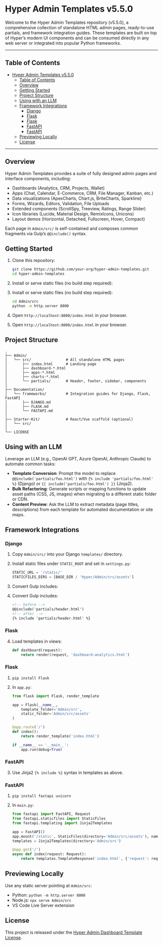 # Hyper Admin Templates v5.5.0

Welcome to the Hyper Admin Templates repository (v5.5.0), a comprehensive collection of standalone HTML admin pages, ready-to-use partials, and framework integration guides. These templates are built on top of Hyper’s modern UI components and can be consumed directly in any web server or integrated into popular Python frameworks.

---

## Table of Contents

* [Hyper Admin Templates v5.5.0](#hyper-admin-templates-v550)
  * [Table of Contents](#table-of-contents)
  * [Overview](#overview)
  * [Getting Started](#getting-started)
  * [Project Structure](#project-structure)
  * [Using with an LLM](#using-with-an-llm)
  * [Framework Integrations](#framework-integrations)
    * [Django](#django)
    * [Flask](#flask)
    * [Flask](#flask-1)
    * [FastAPI](#fastapi)
    * [FastAPI](#fastapi-1)
  * [Previewing Locally](#previewing-locally)
  * [License](#license)

---

## Overview

Hyper Admin Templates provides a suite of fully designed admin pages and interface components, including:

- Dashboards (Analytics, CRM, Projects, Wallet)
- Apps (Chat, Calendar, E-Commerce, CRM, File Manager, Kanban, etc.)
- Data visualizations (ApexCharts, Chart.js, BriteCharts, Sparkline)
- Forms, Wizards, Editors, Validation, File Uploads
- Extended components (ScrollSpy, Treeview, Ratings, Range Slider)
- Icon libraries (Lucide, Material Design, RemixIcons, Unicons)
- Layout demos (Horizontal, Detached, Fullscreen, Hover, Compact)

Each page in `Admin/src/` is self-contained and composes common fragments via Gulp’s `@@include()` syntax.


## Getting Started

1. Clone this repository:

   ```bash
   git clone https://github.com/your-org/hyper-admin-templates.git
   cd hyper-admin-templates
   ```

2. Install or serve static files (no build step required):

2. Install or serve static files (no build step required):

   ```bash
   cd Admin/src
   python -m http.server 8000
   ```

3. Open `http://localhost:8000/index.html` in your browser.

3. Open `http://localhost:8000/index.html` in your browser.


## Project Structure

```text
.
├── Admin/
│   └── src/                # All standalone HTML pages
│       ├── index.html      # Landing page
│       ├── dashboard-*.html
│       ├── apps-*.html
│       ├── charts-*.html
│       └── partials/       # Header, footer, sidebar, components
│
├── Documentation/
│   └── frameworks/         # Integration guides for Django, Flask, FastAPI
│       ├── DJANGO.md
│       ├── FLASK.md
│       └── FASTAPI.md
│
├── Starter-Kit/            # React/Vue scaffold (optional)
│   └── src/
│
└── LICENSE
```


## Using with an LLM

Leverage an LLM (e.g., OpenAI GPT, Azure OpenAI, Anthropic Claude) to automate common tasks:

- **Template Conversion**: Prompt the model to replace `@@include('partials/foo.html')` with `{% include 'partials/foo.html' %}` (Django) or `{{ include('partials/foo.html') }}` (Jinja2).
- **Bulk Refactoring**: Generate scripts or mapping functions to update asset paths (CSS, JS, images) when migrating to a different static folder or CDN.
- **Content Preview**: Ask the LLM to extract metadata (page titles, descriptions) from each template for automated documentation or site maps.


## Framework Integrations

### Django

1. Copy `Admin/src/` into your Django `templates/` directory.
2. Install static files under `STATIC_ROOT` and set in `settings.py`:

   ```py
   STATIC_URL = '/static/'
   STATICFILES_DIRS = [BASE_DIR / 'Hyper/Admin/src/assets']
   ```

3. Convert Gulp includes:
3. Convert Gulp includes:

   ```html
   <!-- before -->
   @@include('partials/header.html')
   <!-- after -->
   {% include 'partials/header.html' %}
   ```

### Flask
4. Load templates in views:
   ```py
   def dashboard(request):
       return render(request, 'dashboard-analytics.html')
   ```

### Flask

1. `pip install Flask`
2. In `app.py`:

   ```py
   from flask import Flask, render_template

   app = Flask(__name__,
       template_folder='Admin/src',
       static_folder='Admin/src/assets'
   )

   @app.route('/')
   def index():
       return render_template('index.html')

   if __name__ == '__main__':
       app.run(debug=True)
   ```

### FastAPI
3. Use Jinja2 `{% include %}` syntax in templates as above.

### FastAPI

1. `pip install fastapi uvicorn`
2. In `main.py`:

   ```py
   from fastapi import FastAPI, Request
   from fastapi.staticfiles import StaticFiles
   from fastapi.templating import Jinja2Templates

   app = FastAPI()
   app.mount('/static', StaticFiles(directory='Admin/src/assets'), name='static')
   templates = Jinja2Templates(directory='Admin/src')

   @app.get('/')
   async def index(request: Request):
       return templates.TemplateResponse('index.html', {'request': request})
   ```


## Previewing Locally

Use any static server pointing at `Admin/src`:

- Python: `python -m http.server 8000`
- Node.js: `npx serve Admin/src`
- VS Code Live Server extension

## License

This project is released under the [Hyper Admin Dashboard Template License](./LICENSE).
